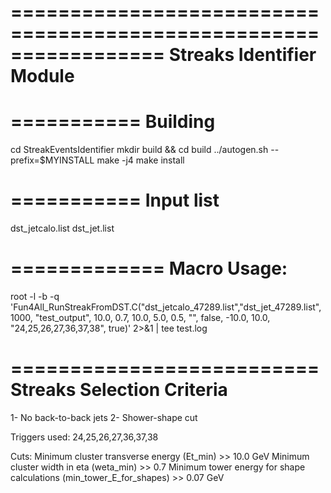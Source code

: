 =================================================================
                       Streaks Identifier Module
=================================================================

===========
Building
==========
cd StreakEventsIdentifier
mkdir build && cd build
../autogen.sh --prefix=$MYINSTALL
make -j4
make install

===========
Input list
==========
dst_jetcalo.list
dst_jet.list

=============
Macro Usage:
=============
root -l -b -q 'Fun4All_RunStreakFromDST.C("dst_jetcalo_47289.list","dst_jet_47289.list", 1000, "test_output", 10.0, 0.7, 10.0, 5.0, 0.5, "", false, -10.0, 10.0, "24,25,26,27,36,37,38", true)' 2>&1 | tee test.log


==========================
Streaks Selection Criteria
==========================
1- No back-to-back jets
2- Shower-shape cut

Triggers used: 24,25,26,27,36,37,38 

Cuts: 
Minimum cluster transverse energy (Et_min)                           >> 10.0 GeV
Minimum cluster width in eta (weta_min)                              >> 0.7 
Minimum tower energy for shape calculations (min_tower_E_for_shapes) >> 0.07 GeV


